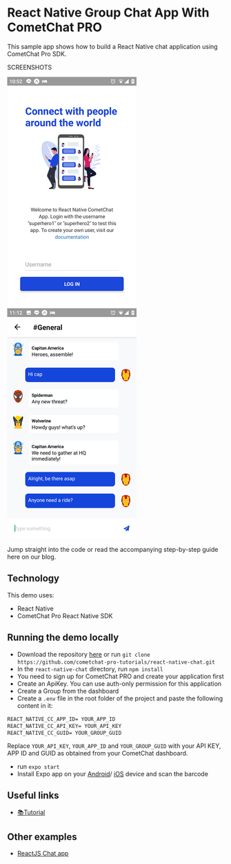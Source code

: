 # React Native Group Chat App With CometChat PRO

This sample app shows how to build a React Native chat application using CometChat Pro SDK. 

SCREENSHOTS

![Login](screenshot/screenshot_1.png)
![Chat Interface](screenshot/screenshot_2.png)

Jump straight into the code or read the accompanying step-by-step guide here on our blog.

## Technology

This demo uses:

* React Native
* CometChat Pro React Native SDK

## Running the demo locally

* Download the repository [here](https://github.com/cometchat-pro-tutorials/react-native-chat/archive/master.zip) or run `git clone https://github.com/cometchat-pro-tutorials/react-native-chat.git`
* In the `react-native-chat` directory, run `npm install`
* You need to sign up for CometChat PRO and create your application first
* Create an ApiKey. You can use auth-only permission for this application
* Create a Group from the dashboard
* Create a `.env` file in the root folder of the project and paste the following content in it:

```
REACT_NATIVE_CC_APP_ID= YOUR_APP_ID
REACT_NATIVE_CC_API_KEY= YOUR_API_KEY
REACT_NATIVE_CC_GUID= YOUR_GROUP_GUID
```

Replace `YOUR_API_KEY`, `YOUR_APP_ID` and `YOUR_GROUP_GUID` with your API KEY, APP ID and GUID as obtained from your CometChat dashboard.
* run `expo start`
* Install Expo app on your [Android](https://play.google.com/store/apps/details?id=host.exp.exponent)/ [iOS](https://apps.apple.com/app/apple-store/id982107779) device and scan the barcode

## Useful links

* [📚Tutorial](https://prodocs.cometchat.com/docs)

## Other examples

* [ReactJS Chat app](https://github.com/cometchat-pro/javascript-reactjs-chat-app)
